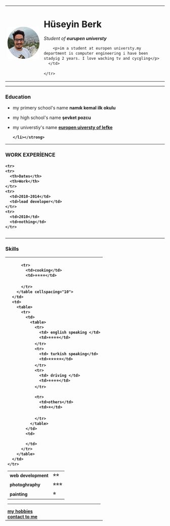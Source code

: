 <!DOCTYPE html>
<html lang="en" dir="ltr">

<head>
  <meta charset="utf-8">
  <title>❤️Huseyin's Personal Site </title>
</head>

<body>
  <table cellspacing="20">
    <tr>
      <td><img src="aa.png" alt="hüseyin profile picture"></td>
      <td>
        <h1>Hüseyin Berk</h1>
        <p><em>Student of <strong> eurupen universty</strong></em></p>

        <p>im a student at europen universty.my department is computer engineering i have been stadyig 2 years. I love waching tv and cycgling</p>
      </td>

    </tr>
  </table>

  <hr>
  <h3>Education</h3>
  <ul>
    <p>
      <li>my primery school's name <strong>namık kemal ilk okulu
    </p>
    </li></strong>
    <p>
      <li>my high school's name <strong> şevket pozcu
    </p>
    </li></strong>
    <p>
      <li> my universtiy's name <strong><a href="https://www.eul.edu.tr/">europen uiversty of lefke</a>
    </p>

    </li></strong>
  </ul>
  <hr>
  <h3>WORK EXPERİENCE</h3>

  <table cellspacing="10">

    <tr>
    <tr>
      <th>Dates</th>
      <th>Work</th>
    </tr>
    <tr>
      <td>2010-2014</td>
      <td>lead developer</td>
    </tr>
    <tr>
      <td>2010</td>
      <td>nothing</td>
    </tr>
  </table>
<hr>
  <h3>Skills</h3>

  <table cellspacing="10">
    <tr>
      <td>
        <table>
          <tr>
            <td> web development </td>
            <td>⭐⭐</td>
          </tr>
          <tr>
            <td> photoghraphy</td>
            <td>⭐⭐⭐</td>
          </tr>
          <tr>
            <td> painting </td>
            <td>⭐</td>
          </tr>

          <tr>
            <td>cooking</td>
            <td>⭐⭐⭐⭐</td>

          </tr>
        </table cellspacing="10">
      </td>
      <td>
        <table>
          <tr>
            <td>
              <table>
                <tr>
                  <td> english speaking </td>
                  <td>⭐⭐⭐⭐</td>
                </tr>
                <tr>
                  <td> turkish speaking</td>
                  <td>⭐⭐⭐⭐⭐</td>
                </tr>
                <tr>
                  <td> driving </td>
                  <td>⭐⭐⭐⭐</td>
                </tr>

                <tr>
                  <td>others</td>
                  <td>⭐</td>

                </tr>
              </table>
            </td>
            <td>

            </td>
          </tr>
        </table>
      </td>
    </tr>
  </table>


  <hr>
  <a href="hobies.html">my hobbies</a>
  <br>
  <a href="contactome.html">contact to me</a>
</body>


</html>
